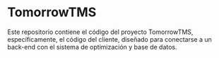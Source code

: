 # TomorrowTMS

Este repositorio contiene el código del proyecto TomorrowTMS,
específicamente, el código del cliente, diseñado para conectarse
a un back-end con el sistema de optimización y base de datos.
